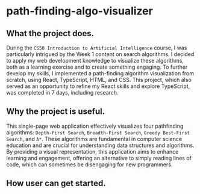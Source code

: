 # path-finding-algo-visualizer

## What the project does. 
During the `CS50 Introduction to Artificial Intelligence` course, I was particularly intrigued by the Week 1 content on search algorithms. I decided to apply my web development knowledge to visualize these algorithms, both as a learning exercise and to create something engaging. To further develop my skills, I implemented a path-finding algorithm visualization from scratch, using React, TypeScript, HTML, and CSS. This project, which also served as an opportunity to refine my React skills and explore TypeScript, was completed in 7 days, including research.


## Why the project is useful.
This single-page web application effectively visualizes four pathfinding algorithms: `Depth-First Search`, `Breadth-First Search`, `Greedy Best-First Search`, and `A*`. These algorithms are fundamental in computer science education and are crucial for understanding data structures and algorithms. By providing a visual representation, this application aims to enhance learning and engagement, offering an alternative to simply reading lines of code, which can sometimes be disengaging for new programmers.

## How user can get started.
